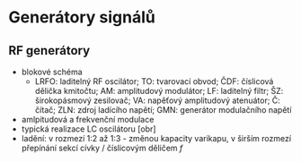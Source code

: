 # Generátory signálů
## RF generátory
* blokové schéma
	* LRFO: laditelný RF oscilátor; TO: tvarovací obvod; ČDF: číslicová dělička kmitočtu; AM: amplitudový modulátor; LF: laditelný filtr; ŠZ: širokopásmový zesilovač; VA: napěťový amplitudový atenuátor; Č: čítač; ZLN: zdroj ladícího napětí; GMN: generátor modulačního napětí
* amlpitudová a frekvenční modulace
* typická realizace LC oscilátoru [obr]
* ladění: v rozmezí 1:2 až 1:3 - změnou kapacity varikapu, v širším rozmezí přepínání sekcí cívky / číslicovým děličem $f$
